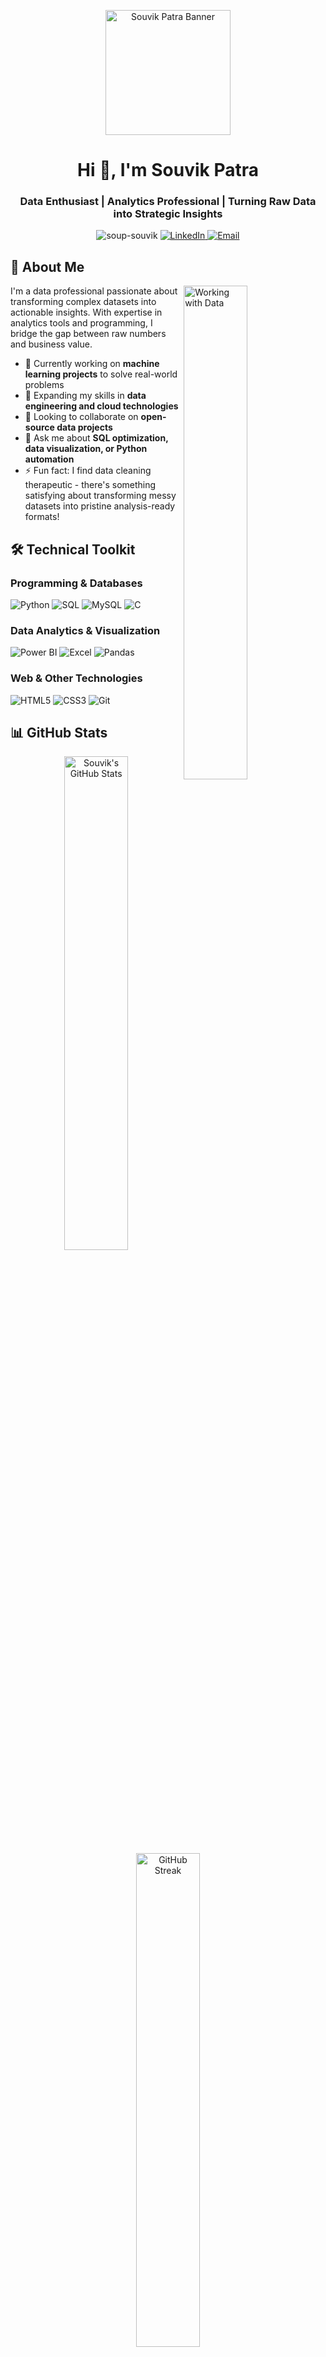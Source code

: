 <p align="center">
    <img width="200" src="https://github.com/thompsonemerson/thompsonemerson/raw/master/cover-thompson.png" alt="Souvik Patra Banner">
</p>
<h1 align="center">Hi 👋, I'm Souvik Patra</h1>
<h3 align="center">Data Enthusiast | Analytics Professional | Turning Raw Data into Strategic Insights</h3>

<p align="center">
  <img src="https://komarev.com/ghpvc/?username=soup-souvik&label=Profile%20views&color=0e75b6&style=flat" alt="soup-souvik" />
  <a href="https://linkedin.com/in/souvikpatra8240">
    <img src="https://img.shields.io/badge/LinkedIn-Connect-blue?style=flat&logo=linkedin" alt="LinkedIn"/>
  </a>
  <a href="mailto:patrasouvik009@gmail.com">
    <img src="https://img.shields.io/badge/Email-Contact%20Me-red?style=flat&logo=gmail" alt="Email"/>
  </a>
</p>

## 🚀 About Me

<img width="45%" align="right" alt="Working with Data" src="https://raw.githubusercontent.com/onimur/.github/master/.resources/git-header.svg">

I'm a data professional passionate about transforming complex datasets into actionable insights. With expertise in analytics tools and programming, I bridge the gap between raw numbers and business value.

- 🔭 Currently working on **machine learning projects** to solve real-world problems
- 🌱 Expanding my skills in **data engineering and cloud technologies**
- 👯 Looking to collaborate on **open-source data projects**
- 💬 Ask me about **SQL optimization, data visualization, or Python automation**
- ⚡ Fun fact: I find data cleaning therapeutic - there's something satisfying about transforming messy datasets into pristine analysis-ready formats!

## 🛠️ Technical Toolkit

### Programming & Databases
<p>
  <img src="https://img.shields.io/badge/Python-3776AB?logo=python&logoColor=white" alt="Python">
  <img src="https://img.shields.io/badge/SQL-4479A1?logo=postgresql&logoColor=white" alt="SQL">
  <img src="https://img.shields.io/badge/MySQL-4479A1?logo=mysql&logoColor=white" alt="MySQL">
  <img src="https://img.shields.io/badge/C-A8B9CC?logo=c&logoColor=black" alt="C">
</p>

### Data Analytics & Visualization
<p>
  <img src="https://img.shields.io/badge/Power_BI-F2C811?logo=powerbi&logoColor=black" alt="Power BI">
  <img src="https://img.shields.io/badge/Excel-217346?logo=microsoftexcel&logoColor=white" alt="Excel">
  <img src="https://img.shields.io/badge/Pandas-150458?logo=pandas&logoColor=white" alt="Pandas">
</p>

### Web & Other Technologies
<p>
  <img src="https://img.shields.io/badge/HTML5-E34F26?logo=html5&logoColor=white" alt="HTML5">
  <img src="https://img.shields.io/badge/CSS3-1572B6?logo=css3&logoColor=white" alt="CSS3">
  <img src="https://img.shields.io/badge/Git-F05032?logo=git&logoColor=white" alt="Git">
</p>

## 📊 GitHub Stats

<div align="center">
  <img width="45%" src="https://github-readme-stats.vercel.app/api?username=soup-souvik&show_icons=true&theme=radical" alt="Souvik's GitHub Stats">
  <img width="45%" src="https://github-readme-streak-stats.herokuapp.com/?user=soup-souvik&theme=radical" alt="GitHub Streak">
</div>

<div align="center">
  <img width="45%" src="https://github-readme-stats.vercel.app/api/top-langs/?username=soup-souvik&layout=compact&theme=radical" alt="Top Languages">
</div>

## 📫 Let's Connect
<p align="center">
  <a href="https://linkedin.com/in/souvikpatra8240">
    <img src="https://img.icons8.com/color/48/000000/linkedin.png" alt="LinkedIn"/>
  </a>
  <a href="mailto:patrasouvik009@gmail.com">
    <img src="https://img.icons8.com/color/48/000000/gmail.png" alt="Email"/>
  </a>
</p>
